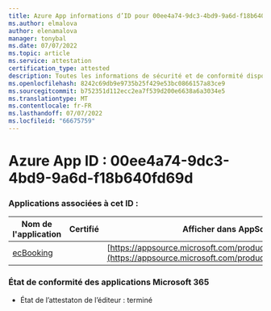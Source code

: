 ```yaml
---
title: Azure App informations d’ID pour 00ee4a74-9dc3-4bd9-9a6d-f18b640fd69d
ms.author: elmalova
author: elenamalova
manager: tonybal
ms.date: 07/07/2022
ms.topic: article
ms.service: attestation
certification_type: attested
description: Toutes les informations de sécurité et de conformité disponibles pour 00ee4a74-9dc3-4bd9-9a6d-f18b640fd69d.
ms.openlocfilehash: 8242c69db9e9735b25f429e53bc0866157a83ce9
ms.sourcegitcommit: b752351d112ecc2ea7f539d200e6638a6a3034e5
ms.translationtype: MT
ms.contentlocale: fr-FR
ms.lasthandoff: 07/07/2022
ms.locfileid: "66675759"
---
```

# <a name="azure-app-id-00ee4a74-9dc3-4bd9-9a6d-f18b640fd69d"></a>Azure App ID : 00ee4a74-9dc3-4bd9-9a6d-f18b640fd69d


### <a name="apps-associated-with-this-id"></a>Applications associées à cet ID :
| **Nom de l'application** | **Certifié** | **Afficher dans AppSource** |
|--------------|---------------|-----------------------|
| [ecBooking](../forward/WA200002096.md) |  | [https://appsource.microsoft.com/product/office/WA200002096](https://appsource.microsoft.com/product/office/WA200002096) |

### <a name="microsoft-365-app-compliance-status"></a>État de conformité des applications Microsoft 365
- État de l’attestaton de l’éditeur : terminé
